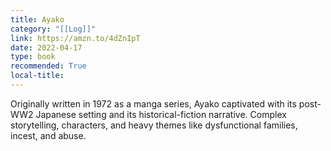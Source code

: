 ```yaml
---
title: Ayako
category: "[[Log]]"
link: https://amzn.to/4dZnIpT
date: 2022-04-17
type: book
recommended: True
local-title: 
---
```

Originally written in 1972 as a manga series, Ayako captivated with its post-WW2 Japanese setting and its historical-fiction narrative. Complex storytelling, characters, and heavy themes like dysfunctional families, incest, and abuse.